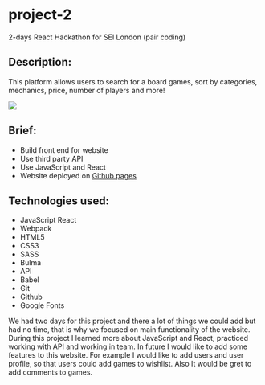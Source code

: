 # project-2
2-days React Hackathon for SEI London (pair coding)

## Description:
This platform allows users to search for a board games, sort by categories, mechanics, price, number of players and more!

![](https://i.imgur.com/f5bCWXD.png)


## Brief:
* Build front end for website
* Use third party API 
* Use JavaScript and React
* Website deployed on [Github pages](https://ducankir.github.io/project-2/#/)

## Technologies used:
* JavaScript React 
* Webpack 
* HTML5 
* CSS3 
* SASS 
* Bulma 
* API 
* Babel 
* Git 
* Github  
* Google Fonts

We had two days for this project and there a lot of things we could add but had no time, that is why we focused on main functionality of the website. During this project I learned more about JavaScript and React, practiced working with API and working in team.
In future I would like to add some features to this website. For example I would like to add users and user profile, so that users could add games to wishlist. Also It would be gret to add comments to games.
